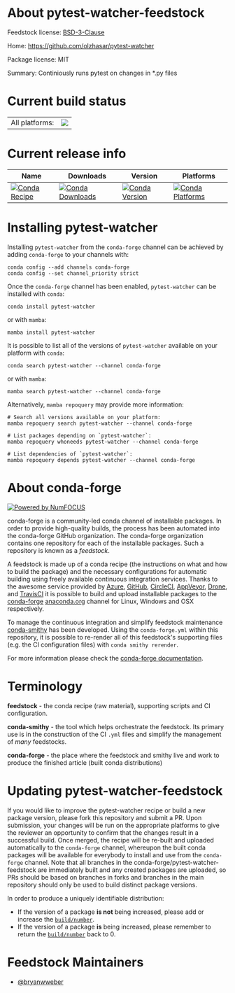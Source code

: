About pytest-watcher-feedstock
==============================

Feedstock license: [BSD-3-Clause](https://github.com/conda-forge/pytest-watcher-feedstock/blob/main/LICENSE.txt)

Home: https://github.com/olzhasar/pytest-watcher

Package license: MIT

Summary: Continiously runs pytest on changes in *.py files

Current build status
====================


<table><tr><td>All platforms:</td>
    <td>
      <a href="https://dev.azure.com/conda-forge/feedstock-builds/_build/latest?definitionId=15077&branchName=main">
        <img src="https://dev.azure.com/conda-forge/feedstock-builds/_apis/build/status/pytest-watcher-feedstock?branchName=main">
      </a>
    </td>
  </tr>
</table>

Current release info
====================

| Name | Downloads | Version | Platforms |
| --- | --- | --- | --- |
| [![Conda Recipe](https://img.shields.io/badge/recipe-pytest--watcher-green.svg)](https://anaconda.org/conda-forge/pytest-watcher) | [![Conda Downloads](https://img.shields.io/conda/dn/conda-forge/pytest-watcher.svg)](https://anaconda.org/conda-forge/pytest-watcher) | [![Conda Version](https://img.shields.io/conda/vn/conda-forge/pytest-watcher.svg)](https://anaconda.org/conda-forge/pytest-watcher) | [![Conda Platforms](https://img.shields.io/conda/pn/conda-forge/pytest-watcher.svg)](https://anaconda.org/conda-forge/pytest-watcher) |

Installing pytest-watcher
=========================

Installing `pytest-watcher` from the `conda-forge` channel can be achieved by adding `conda-forge` to your channels with:

```
conda config --add channels conda-forge
conda config --set channel_priority strict
```

Once the `conda-forge` channel has been enabled, `pytest-watcher` can be installed with `conda`:

```
conda install pytest-watcher
```

or with `mamba`:

```
mamba install pytest-watcher
```

It is possible to list all of the versions of `pytest-watcher` available on your platform with `conda`:

```
conda search pytest-watcher --channel conda-forge
```

or with `mamba`:

```
mamba search pytest-watcher --channel conda-forge
```

Alternatively, `mamba repoquery` may provide more information:

```
# Search all versions available on your platform:
mamba repoquery search pytest-watcher --channel conda-forge

# List packages depending on `pytest-watcher`:
mamba repoquery whoneeds pytest-watcher --channel conda-forge

# List dependencies of `pytest-watcher`:
mamba repoquery depends pytest-watcher --channel conda-forge
```


About conda-forge
=================

[![Powered by
NumFOCUS](https://img.shields.io/badge/powered%20by-NumFOCUS-orange.svg?style=flat&colorA=E1523D&colorB=007D8A)](https://numfocus.org)

conda-forge is a community-led conda channel of installable packages.
In order to provide high-quality builds, the process has been automated into the
conda-forge GitHub organization. The conda-forge organization contains one repository
for each of the installable packages. Such a repository is known as a *feedstock*.

A feedstock is made up of a conda recipe (the instructions on what and how to build
the package) and the necessary configurations for automatic building using freely
available continuous integration services. Thanks to the awesome service provided by
[Azure](https://azure.microsoft.com/en-us/services/devops/), [GitHub](https://github.com/),
[CircleCI](https://circleci.com/), [AppVeyor](https://www.appveyor.com/),
[Drone](https://cloud.drone.io/welcome), and [TravisCI](https://travis-ci.com/)
it is possible to build and upload installable packages to the
[conda-forge](https://anaconda.org/conda-forge) [anaconda.org](https://anaconda.org/)
channel for Linux, Windows and OSX respectively.

To manage the continuous integration and simplify feedstock maintenance
[conda-smithy](https://github.com/conda-forge/conda-smithy) has been developed.
Using the ``conda-forge.yml`` within this repository, it is possible to re-render all of
this feedstock's supporting files (e.g. the CI configuration files) with ``conda smithy rerender``.

For more information please check the [conda-forge documentation](https://conda-forge.org/docs/).

Terminology
===========

**feedstock** - the conda recipe (raw material), supporting scripts and CI configuration.

**conda-smithy** - the tool which helps orchestrate the feedstock.
                   Its primary use is in the construction of the CI ``.yml`` files
                   and simplify the management of *many* feedstocks.

**conda-forge** - the place where the feedstock and smithy live and work to
                  produce the finished article (built conda distributions)


Updating pytest-watcher-feedstock
=================================

If you would like to improve the pytest-watcher recipe or build a new
package version, please fork this repository and submit a PR. Upon submission,
your changes will be run on the appropriate platforms to give the reviewer an
opportunity to confirm that the changes result in a successful build. Once
merged, the recipe will be re-built and uploaded automatically to the
`conda-forge` channel, whereupon the built conda packages will be available for
everybody to install and use from the `conda-forge` channel.
Note that all branches in the conda-forge/pytest-watcher-feedstock are
immediately built and any created packages are uploaded, so PRs should be based
on branches in forks and branches in the main repository should only be used to
build distinct package versions.

In order to produce a uniquely identifiable distribution:
 * If the version of a package **is not** being increased, please add or increase
   the [``build/number``](https://docs.conda.io/projects/conda-build/en/latest/resources/define-metadata.html#build-number-and-string).
 * If the version of a package **is** being increased, please remember to return
   the [``build/number``](https://docs.conda.io/projects/conda-build/en/latest/resources/define-metadata.html#build-number-and-string)
   back to 0.

Feedstock Maintainers
=====================

* [@bryanwweber](https://github.com/bryanwweber/)

